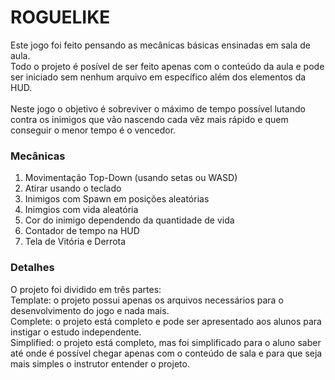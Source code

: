 # ROGUELIKE

Este jogo foi feito pensando as mecânicas básicas ensinadas em sala de aula.<br>
Todo o projeto é posível de ser feito apenas com o conteúdo da aula e pode ser iniciado sem nenhum arquivo em específico além dos elementos da HUD.<br>
<br>
Neste jogo o objetivo é sobreviver o máximo de tempo possível lutando contra os inimigos que vão nascendo cada vêz mais rápido e quem conseguir o menor tempo é o vencedor.<br>

### Mecânicas
1. Movimentação Top-Down (usando setas ou WASD)
2. Atirar usando o teclado
3. Inimigos com Spawn em posições aleatórias
4. Inimgios com vida aleatória
5. Cor do inimigo dependendo da quantidade de vida
6. Contador de tempo na HUD
7. Tela de Vitória e Derrota

### Detalhes
O projeto foi dividido em três partes:<br>
Template: o projeto possui apenas os arquivos necessários para o desenvolvimento do jogo e nada mais.<br>
Complete: o projeto está completo e pode ser apresentado aos alunos para instigar o estudo independente. <br>
Simplified: o projeto está completo, mas foi simplificado para o aluno saber até onde é possível chegar apenas com o conteúdo de sala e para que seja mais simples o instrutor entender o projeto.


